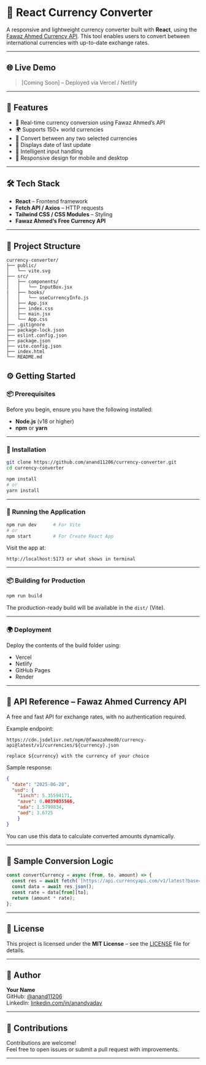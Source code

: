 # 💱 React Currency Converter

A responsive and lightweight currency converter built with **React**, using the [Fawaz Ahmed Currency API](https://github.com/fawazahmed0/currency-api). This tool enables users to convert between international currencies with up-to-date exchange rates.

---

## 🌐 Live Demo

> [Coming Soon] – Deployed via Vercel / Netlify

---

## 🧩 Features

- 🔁 Real-time currency conversion using Fawaz Ahmed’s API
- 🌍 Supports 150+ world currencies
- 🔢 Convert between any two selected currencies
- 📅 Displays date of last update
- 🧠 Intelligent input handling
- 📱 Responsive design for mobile and desktop

---

## 🛠 Tech Stack

- **React** – Frontend framework
- **Fetch API / Axios** – HTTP requests
- **Tailwind CSS / CSS Modules** – Styling
- **Fawaz Ahmed’s Free Currency API**

---

## 📂 Project Structure

```text
currency-converter/
├── public/
│   └── vite.svg
├── src/
│   ├── components/
│   │   └── InputBox.jsx
|   ├── hooks/
│   │   └── useCurrencyInfo.js
│   ├── App.jsx
│   ├── index.css
│   ├── main.jsx
│   └── App.css
├── .gitignore
├── package-lock.json
├── eslint.config.json
├── package.json
├── vite.config.json
├── index.html
└── README.md
```

## ⚙️ Getting Started

### 📦 Prerequisites

Before you begin, ensure you have the following installed:

- **Node.js** (v18 or higher)
- **npm** or **yarn**

---

### 🚀 Installation

<!-- code block starts -->
```bash
git clone https://github.com/anand11206/currency-converter.git
cd currency-converter

npm install
# or
yarn install
```
<!-- code block ends -->

---

### 🧪 Running the Application

<!-- code block starts -->
```bash
npm run dev      # For Vite
# or
npm start        # For Create React App
```
<!-- code block ends -->

Visit the app at:

<!-- code block starts -->
```text
http://localhost:5173 or what shows in terminal
```
<!-- code block ends -->

---

### 📦 Building for Production

<!-- code block starts -->
```bash
npm run build
```
<!-- code block ends -->

The production-ready build will be available in the `dist/` (Vite).

---

### 🌍 Deployment

Deploy the contents of the build folder using:

- Vercel
- Netlify
- GitHub Pages
- Render

---

## 🔗 API Reference – Fawaz Ahmed Currency API

A free and fast API for exchange rates, with no authentication required.

Example endpoint:

<!-- code block starts -->
```text
https://cdn.jsdelivr.net/npm/@fawazahmed0/currency-api@latest/v1/currencies/${currency}.json

replace ${currency} with the currency of your choice
```
<!-- code block ends -->

Sample response:

<!-- code block starts -->
```json
{
  "date": "2025-06-20",
  "usd": {
    "1inch": 5.35594171,
    "aave": 0.0039035566,
    "ada": 1.5799834,
    "aed": 3.6725
    }
}
```
<!-- code block ends -->

You can use this data to calculate converted amounts dynamically.

---

## 🧠 Sample Conversion Logic

<!-- code block starts -->
```js
const convertCurrency = async (from, to, amount) => {
  const res = await fetch(`[https://api.currencyapi.com/v1/latest?base=${from}](https://cdn.jsdelivr.net/npm/@fawazahmed0/currency-api@latest/v1/currencies/${from}.json)`);
  const data = await res.json();
  const rate = data[from][to];
  return (amount * rate);
};
```
<!-- code block ends -->

---

## 📄 License

This project is licensed under the **MIT License** – see the [LICENSE](./LICENSE) file for details.

---

## 👤 Author

**Your Name**  
GitHub: [@anand11206](https://github.com/anand11206)  
LinkedIn: [linkedin.com/in/anandyadav](https://www.linkedin.com/in/anand-yadav-506a5b354/)

---

## 🤝 Contributions

Contributions are welcome!  
Feel free to open issues or submit a pull request with improvements.

---
